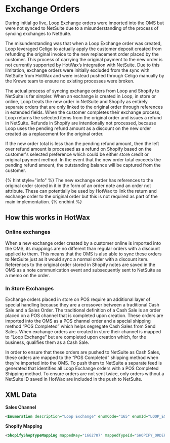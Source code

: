 # Exchange Orders

During initial go live, Loop Exchange orders were imported into the OMS but were not synced to NetSuite due to a misunderstanding of the process of syncing exchanges to NetSuite.

The misunderstanding was that when a Loop Exchange order was created, Loop leveraged Celigo to actually apply the customer deposit created from refunding the original invoice to the new replacement order placed by the customer. This process of carrying the original payment to the new order is not currently supported by HotWax’s integration with NetSuite. Due to this limitation, exchange orders were initially excluded from the sync with NetSuite from HotWax and were instead pushed through Celigo manually by the Krewe team to ensure no existing processes were broken.

The actual process of syncing exchange orders from Loop and Shopify to NetSuite is far simpler. When an exchange is created in Loop, in store or online, Loop treats the new order in NetSuite and Shopify as entirely separate orders that are only linked to the original order through references in extended fields. When the customer completes their exchange process, Loop returns the selected items from the original order and issues a refund in NetSuite. Refunds in Shopify are intentionally not processed, because Loop uses the pending refund amount as a discount on the new order created as a replacement for the original order.

If the new order total is less than the pending refund amount, then the left over refund amount is processed as a refund on Shopify based on the customer's selected preference which could be either store credit or original payment method. In the event that the new order total exceeds the pending refund amount, the outstanding balance will be captured from the customer.

{% hint style="info" %}
The new exchange order has references to the original order stored in it in the form of an order note and an order not attribute. These can potentially be used by HotWax to link the return and exchange order to the original order but this is not required as part of the main implementation.
{% endhint %}

## How this works in HotWax

### Online exchanges
When a new exchange order created by a customer online is imported into the OMS, its mappings are no different than regular orders with a discount applied to them. This means that the OMS is also able to sync these orders to NetSuite just as it would sync a normal order with a discount item. References to the original order stored in Shopify notes are saved in the OMS as a note communication event and subsequently sent to NetSuite as a memo on the order.

### In Store Exchanges
Exchange orders placed in store on POS require an additional layer of special handling because they are a crossover between a traditional Cash Sale and a Sales Order. The traditional definition of a Cash Sale is an order placed on a POS channel that is completed upon creation. These orders are imported into the OMS as a POS channel order and a special shipping method “POS Completed” which helps segregate Cash Sales from Send Sales. When exchange orders are created in store their channel is mapped to “Loop Exchange” but are completed upon creation which, for the business, qualifies them as a Cash Sale.

In order to ensure that these orders are pushed to NetSuite as Cash Sales, these orders are mapped to the “POS Completed” shipping method when they’re imported into the OMS. To push them to NetSuite a separate feed is generated that identifies all Loop Exchange orders with a POS Completed Shipping method. To ensure orders are not sent twice, only orders without a NetSuite ID saved in HotWax are included in the push to NetSuite.

## XML Data

**Sales Channel**

```xml
<Enumeration description="Loop Exchange" enumCode="165" enumId="LOOP_EXCH" enumTypeId="ORDER_SALES_CHANNEL" />
```

**Shopify Mapping**
```xml
<ShopifyShopTypeMapping mappedKey="1662707" mappedTypeId="SHOPIFY_ORDER_SOURCE" mappedValue="LOOP_EXCH" shopId="SHOP"/>
```
